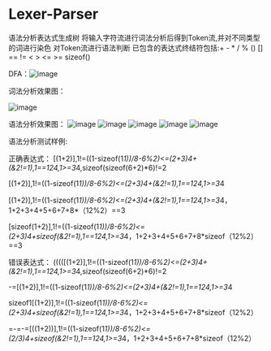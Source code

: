 # Lexer-Parser
语法分析表达式生成树
将输入字符流进行词法分析后得到Token流,并对不同类型的词进行染色
对Token流进行语法判断
已包含的表达式终结符包括:+ - * / % () [] == != < > <= >= sizeof()

DFA：![image](https://github.com/whx-prog/Lexer_Parser-TST-ING-2021-3/blob/main/DFA.png)



词法分析效果图：


![image](https://github.com/whx-prog/Lexer_Parser-TST-ING-2021-3/blob/main/Lexer.png)




语法分析效果图：
![image](https://github.com/whx-prog/Lexer_Parser-TST-ING-2021-3/blob/main/Parser_picture/%E5%9B%BE%E7%89%871.png)
![image](https://github.com/whx-prog/Lexer_Parser-TST-ING-2021-3/blob/main/Parser_picture/%E5%9B%BE%E7%89%872.png)
![image](https://github.com/whx-prog/Lexer_Parser-TST-ING-2021-3/blob/main/Parser_picture/%E5%9B%BE%E7%89%873.png)
![image](https://github.com/whx-prog/Lexer_Parser-TST-ING-2021-3/blob/main/Parser_picture/%E5%9B%BE%E7%89%874.png)
![image](https://github.com/whx-prog/Lexer_Parser-TST-ING-2021-3/blob/main/Parser_picture/%E5%9B%BE%E7%89%875.png)


语法分析测试样例:

正确表达式：
[(1+2)],1!=((1-sizeof(1*1))/8-6%2)<=(2+3)*4+(&2!=1),1==12*4,1>=3*4,sizeof(sizeof(6+2)*6)!=2

[(1+2)],1!=((1-sizeof(1*1))/8-6%2)<=(2+3)*4+(&2!=1),1==12*4,1>=3*4

[(1+2)],1!=((1-sizeof(1*1))/8-6%2)<=(2+3)*4+(&2!=1),1==12*4,1>=3*4，1+2+3+4+5+6+7+8*（12%2）==3

[sizeof(1+2)],1!=((1-sizeof(1*1))/8-6%2)<=(2+3)*4+sizeof(&2!=1),1==12*4,1>=3*4，1+2+3+4+5+6+7+8*sizeof（12%2）==3

错误表达式：
(((([(1+2)],1!=((1-sizeof(1*1))/8-6%2)<=(2+3)*4+(&2!=1),1==12*4,1>=3*4,sizeof(sizeof(6+2)*6)!=2  

-=[(1+2)],1!=((1-sizeof(1*1))/8-6%2)<=(2+3)*4+(&2!=1),1==12*4,1>=3*4

sizeof1[(1+2)],1!=((1-sizeof(1*1))/8-6%2)<=(2+3)*4+sizeof(&2!=1),1==12*4,1>=3*4，1+2+3+4+5+6+7+8*sizeof（12%2）

=-=-=[((1+2))],1!=((1-sizeof(1*1))/8-6%2)<=(2/3)*4+sizeof(&2!=1),1==12*4,1>=3*4，1+2+3+4+5+6+7+8*sizeof（12%2）
